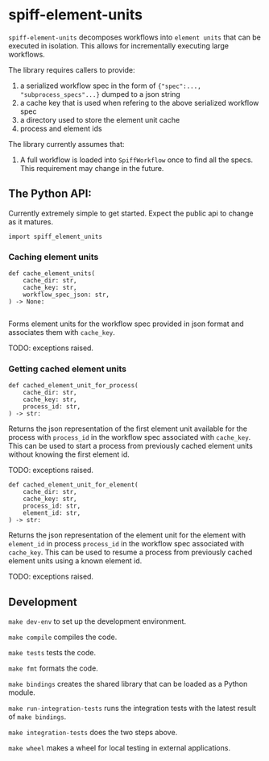 # spiff-element-units

`spiff-element-units` decomposes workflows into `element units` that can be executed in isolation. This allows for incrementally executing large workflows.

The library requires callers to provide:

1. a serialized workflow spec in the form of `{"spec":..., "subprocess_specs"...}`  dumped to a json string
1. a cache key that is used when refering to the above serialized workflow spec
1. a directory used to store the element unit cache
1. process and element ids

The library currently assumes that:

1. A full workflow is loaded into `SpiffWorkflow` once to find all the specs. This requirement may change in the future.

## The Python API:

Currently extremely simple to get started. Expect the public api to change as it matures.

`import spiff_element_units`

### Caching element units

```
def cache_element_units(
    cache_dir: str,
    cache_key: str,
    workflow_spec_json: str,
) -> None:
    
```

Forms element units for the workflow spec provided in json format and associates them with `cache_key`.

TODO: exceptions raised.

### Getting cached element units

```
def cached_element_unit_for_process(
    cache_dir: str,
    cache_key: str,
    process_id: str,
) -> str:
```

Returns the json representation of the first element unit available for the process with `process_id` in the workflow spec associated with `cache_key`. This can be used to start a process from previously cached element units without knowing the first element id.

TODO: exceptions raised.

```
def cached_element_unit_for_element(
    cache_dir: str,
    cache_key: str,
    process_id: str,
    element_id: str,
) -> str:
```

Returns the json representation of the element unit for the element with `element_id` in process `process_id` in the workflow spec associated with `cache_key`. This can be used to resume a process from previously cached element units using a known element id.

TODO: exceptions raised.

## Development

`make dev-env` to set up the development environment.

`make compile` compiles the code.

`make tests` tests the code.

`make fmt` formats the code.

`make bindings` creates the shared library that can be loaded as a Python module.

`make run-integration-tests` runs the integration tests with the latest result of `make bindings`.

`make integration-tests` does the two steps above.

`make wheel` makes a wheel for local testing in external applications.
